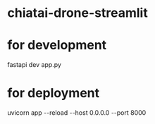 # chiatai-drone-streamlit

# for development
fastapi dev app.py

# for deployment
uvicorn app  --reload --host 0.0.0.0 --port 8000

